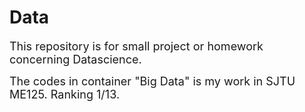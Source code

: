 # Data  
<font size = 4> This repository is for small project or homework concerning Datascience.</font>  


<font size = 4>The codes in container "Big Data" is my work in SJTU ME125. Ranking 1/13. </font>

